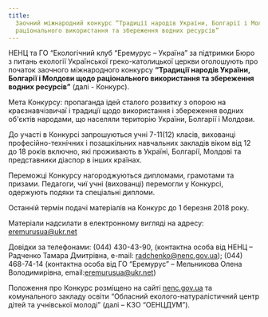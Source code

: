 ```yaml
---
title:
  Заочний міжнародний конкурс “Традиції народів України, Болгарії і Молдови щодо
  раціонального використання та збереження водних ресурсів”
---
```


НЕНЦ та ГО “Екологічний клуб “Еремурус – Україна” за підтримки Бюро з питань екології Української греко-католицької церкви оголошують про початок заочного міжнародного конкурсу **“Традиції народів України, Болгарії і Молдови щодо раціонального використання та збереження водних ресурсів”** (далі - Конкурс).

Мета Конкурсу: пропаганда ідей сталого розвитку з опорою на краєзнавчізвичаї і традиції щодо використання і збереження водних об'єктів народами, що населяли територію України, Болгарії і Молдови.

До участі в Конкурсі запрошуються учні 7-11(12) класів, вихованці професійно-технічних і позашкільних навчальних закладів віком від 12 до 18 років включно, які проживають в Україні, Болгарії, Молдові та представники діаспор в інших країнах.

Переможці Конкурсу нагороджуються дипломами, грамотами та призами. Педагоги, чиї учні (вихованці) перемогли у Конкурсі, одержують подяки та спеціальні дипломи.

Останній термін подачі матеріалів на Конкурс до 1 березня 2018 року.

Матеріали надсилати в електронному вигляді на адресу: [eremurusua@ukr.net](mailto:eremurusua@ukr.net)

Довідки за телефонами: (044) 430-43-90, (контактна особа від НЕНЦ – Радченко Тамара Дмитрівна, e-mail: [radchenko@nenc.gov.ua](mailto:radchenko@nenc.gov.ua)); (044) 468-74-14 (контактна особа від ГО “Еремурус” – Мельникова Олена Володимирівна, email:[eremurusua@ukr.net](mailto:eremurusua@ukr.net))

Положення про Конкурс розміщено на сайті [nenc.gov.ua](https://nenc.gov.ua/) та комунального закладу освіти “Обласний еколого-натуралістичний центр дітей та учнівської молоді” (далі – КЗО “ОЕНЦДУМ”).

